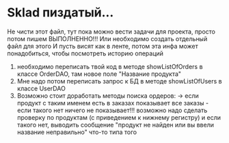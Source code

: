 # Sklad пиздатый... 
Не чисти этот файл, тут пока можно вести задачи для проекта, просто потом пишем ВЫПОЛНЕННО!!!
Или необходимо создать отдельный файл для этого
И пусть висят как в ленте, потом эта инфа может понадобиться,
чтобы посмотреть историю операций

1. необходимо переписать твой код в методе showListOfOrders в классе OrderDAO,
    там новое поле "Название продукта"
2. Мне надо потом переписать запрос к БД в методе showListOfUsers в классе UserDAO
3. Возможно стоит доработать методы поиска ордеров: -> если продукт с таким именем есть в заказах показывает все заказы - если такого нет ничего не показывает!!!
              возможно надо сделать проверку по продуктам (с приведением к нижнему регистру) и если такого нет,
              выводить сообщение "продукт не найден или вы ввели название неправильно" что-то типа того